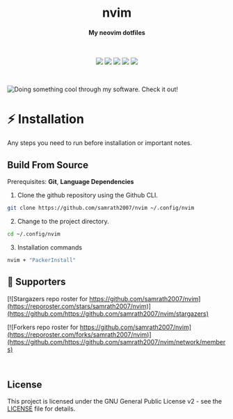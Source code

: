 <h1 align="center">nvim</h1>
<h4 align="center">
My neovim dotfiles</h1>
<br>
<p align="center">
  <img src="https://img.shields.io/badge/version-1.0.0--beta-green"> <img src="https://img.shields.io/github/license/samrath2007/nvim"> <img src="https://img.shields.io/tokei/lines/github/samrath2007/nvim?label=lines%20of%20code"> <img src="https://img.shields.io/github/languages/top/samrath2007/nvim">
  <img src="https://img.shields.io/github/repo-size/samrath2007/nvim">
</p>
<br>

![Doing something cool through my software. Check it out!](./assets/assets.gif)

# :zap: Installation

Any steps you need to run before installation or important notes.
<br>

## Build From Source
Prerequisites: **Git**, **Language Dependencies**

1. Clone the github repository using the Github CLI.
```sh
git clone https://github.com/samrath2007/nvim ~/.config/nvim
```

2. Change to the project directory.
```sh
cd ~/.config/nvim
```

3. Installation commands
```sh
nvim + "PackerInstall"
```

## :clap: Supporters
[![Stargazers repo roster for https://github.com/samrath2007/nvim](https://reporoster.com/stars/samrath2007/nvim)](https://github.com/https://github.com/samrath2007/nvim/stargazers)

[![Forkers repo roster for https://github.com/samrath2007/nvim](https://reporoster.com/forks/samrath2007/nvim)](https://github.com/https://github.com/samrath2007/nvim/network/members)

<br>

## License

This project is licensed under the GNU General Public License v2 - see the [LICENSE](LICENSE) file for details.
